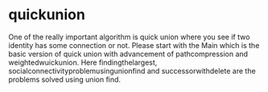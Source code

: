 # quickunion
One of the really important algorithm is quick union where you see if two identity has some connection or not. Please start with the Main which is the basic version of quick union with advancement of pathcompression and weightedwuickunion. Here findingthelargest, socialconnectivityproblemusingunionfind and successorwithdelete are the problems solved using union find.
